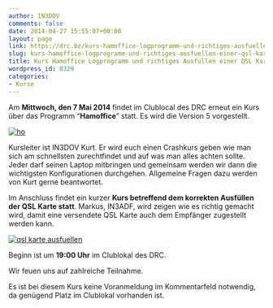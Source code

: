 ```yaml
---
author: IN3DOV
comments: false
date: 2014-04-27 15:55:07+00:00
layout: page
link: https://drc.bz/kurs-hamoffice-logprogramm-und-richtiges-ausfuellen-einer-qsl-karte/
slug: kurs-hamoffice-logprogramm-und-richtiges-ausfuellen-einer-qsl-karte
title: Kurs Hamoffice Logprogramm und richtiges Ausfüllen einer QSL Karte
wordpress_id: 8329
categories:
- Kurse
---
```


Am **Mittwoch, den 7 Mai 2014** findet im Clublocal des DRC erneut ein Kurs über das Programm “**Hamoffice**” statt. Es wird die Version 5 vorgestellt.

[![ho](https://drc.bz/wp-content/uploads/2013/06/ho.png)](https://drc.bz/kurs-hamoffice-logbuchprogramm-2/ho/)

Kursleiter ist IN3DOV Kurt. Er wird euch einen Crashkurs geben wie man sich am schnellsten zurechtfindet und auf was man alles achten sollte. Jeder darf seinen Laptop mitbringen und gemeinsam werden wir dann die wichtigsten Konfigurationen durchgehen. Allgemeine Fragen dazu werden von Kurt gerne beantwortet.

Im Anschluss findet ein kurzer **Kurs betreffend dem korrekten Ausfüllen der QSL Karte statt**. Markus, IN3ADF, wird zeigen wie es richtig gemacht wird, damit eine versendete QSL Karte auch dem Empfänger zugestellt werden kann.

[![qsl karte ausfuellen](https://drc.bz/wp-content/uploads/2014/04/qsl-karte-ausfuellen.jpg)](https://drc.bz/wp-content/uploads/2014/04/qsl-karte-ausfuellen.jpg)

Beginn ist um **19:00 Uhr** im Clublokal des DRC.

Wir feuen uns auf zahlreiche Teilnahme.

Es ist bei diesem Kurs keine Voranmeldung im Kommentarfeld notwendig, da genügend Platz im Clublokal vorhanden ist.
